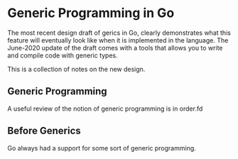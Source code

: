 # Generic Programming in Go

The most recent design draft of gerics in Go, clearly demonstrates what this feature will eventually look like when it is implemented in the language.  The June-2020 update of the draft comes with a tools that allows you to write and compile code with generic types.  

This is a collection of notes on the new design.

## Generic Programming
A useful review of the notion of generic programming is in order.fd 

## Before Generics
Go always had a support for some sort of generic programming.